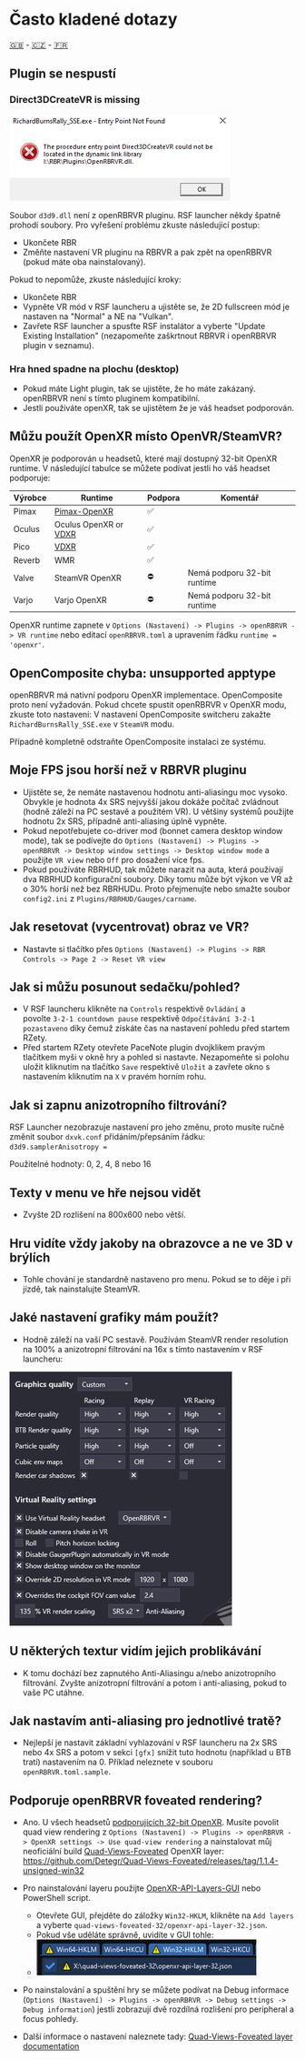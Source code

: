# Často kladené dotazy

[🇬🇧](FAQ.md) - [🇨🇿](FAQ_CZ.md) - [🇫🇷](FAQ_FR.md)

## Plugin se nespustí

### Direct3DCreateVR is missing

![Direct3DCreateVR missing](img/d3dcreatevr.png)

Soubor `d3d9.dll` není z openRBRVR pluginu. RSF launcher někdy špatně prohodí soubory.
Pro vyřešení problému zkuste následující postup:

- Ukončete RBR
- Změňte nastavení VR pluginu na RBRVR a pak zpět na openRBRVR (pokud máte oba nainstalovaný).

Pokud to nepomůže, zkuste následující kroky:

- Ukončete RBR
- Vypněte VR mód v RSF launcheru a ujistěte se, že 2D fullscreen mód je nastaven na "Normal" a NE na "Vulkan".
- Zavřete RSF launcher a spusťte RSF instalátor a vyberte "Update Existing Installation" (nezapomeňte zaškrtnout RBRVR i openRBRVR plugin v seznamu).

### Hra hned spadne na plochu (desktop)

- Pokud máte Light plugin, tak se ujistěte, že ho máte zakázaný. openRBRVR není s tímto pluginem kompatibilní.
- Jestli používáte openXR, tak se ujistětem že je váš headset podporován.

## Můžu použít OpenXR místo OpenVR/SteamVR?

OpenXR je podporován u headsetů, které mají dostupný 32-bit OpenXR runtime.
V následující tabulce se můžete podívat jestli ho váš headset podporuje:

| Výrobce      | Runtime                                                                    | Podpora     | Komentář                                                                    |
| ------------ | -------------------------------------------------------------------------- | ----------- | --------------------------------------------------------------------------- |
| Pimax        | [Pimax-OpenXR](https://github.com/mbucchia/Pimax-OpenXR)                   | ✅          |                                                                             |
| Oculus       | Oculus OpenXR or [VDXR](https://github.com/mbucchia/VirtualDesktop-OpenXR) | ✅          |                                                                             |
| Pico         | [VDXR](https://github.com/mbucchia/VirtualDesktop-OpenXR)                  | ✅          |                                                                             |
| Reverb       | WMR                                                                        | ✅          |                                                                             |
| Valve        | SteamVR OpenXR                                                             | ⛔          | Nemá podporu 32-bit runtime                                                 |
| Varjo        | Varjo OpenXR                                                               | ⛔          | Nemá podporu 32-bit runtime                                                 |

OpenXR runtime zapnete v `Options (Nastavení) -> Plugins -> openRBRVR -> VR runtime` nebo editací `openRBRVR.toml`
a upravením řádku `runtime = 'openxr'`.

## OpenComposite chyba: unsupported apptype

openRBRVR má nativní podporu OpenXR implementace. OpenComposite proto není vyžadován.
Pokud chcete spustit openRBRVR v OpenXR modu, zkuste toto nastavení:
V nastavení OpenComposite switcheru zakažte `RichardBurnsRally_SSE.exe` v `SteamVR` modu.

Případně kompletně odstraňte OpenComposite instalaci ze systému.

## Moje FPS jsou horší než v RBRVR pluginu

- Ujistěte se, že nemáte nastavenou hodnotu anti-aliasingu moc vysoko. Obvykle je hodnota 4x SRS nejvyšší
  jakou dokáže počítač zvládnout (hodně záleží na PC sestavě a použitém VR). U většiny systémů
  použijte hodnotu 2x SRS, případně anti-aliasing úplně vypněte.
- Pokud nepotřebujete co-driver mod (bonnet camera desktop window mode), tak se podívejte do
  `Options (Nastavení) -> Plugins -> openRBRVR -> Desktop window settings -> Desktop window mode` 
  a použijte `VR view` nebo `Off` pro dosažení více fps.
- Pokud používáte RBRHUD, tak můžete narazit na auta, která používají dva RBRHUD konfigurační soubory.
  Díky tomu může být výkon ve VR až o 30% horší než bez RBRHUDu. Proto přejmenujte nebo smažte soubor `config2.ini`
  z `Plugins/RBRHUD/Gauges/carname`.  

## Jak resetovat (vycentrovat) obraz ve VR?

- Nastavte si tlačítko přes `Options (Nastavení) -> Plugins -> RBR Controls -> Page 2 -> Reset VR view`

## Jak si můžu posunout sedačku/pohled?

- V RSF launcheru klikněte na `Controls` respektivě `Ovládání` a  
  povolte `3-2-1 countdown pause` respektivě `Odpočítávání 3-2-1 pozastaveno` díky čemuž získáte čas na
  nastavení pohledu před startem RZety.
- Před startem RZety otevřete PaceNote plugin dvojklikem pravým tlačítkem myši v okně hry a pohled si nastavte.
  Nezapomeňte si polohu uložit kliknutím na tlačítko `Save` respektivě `Uložit` a zavřete okno s nastavením
  kliknutím na `X` v pravém horním rohu.
  
## Jak si zapnu anizotropního filtrování?

RSF Launcher nezobrazuje nastavení pro jeho změnu, proto musíte ručně změnit
soubor `dxvk.conf` přidáním/přepsáním řádku:
`d3d9.samplerAnisotropy = `

Použitelné hodnoty: 0, 2, 4, 8 nebo 16

## Texty v menu ve hře nejsou vidět

- Zvyšte 2D rozlišení na 800x600 nebo větší.

## Hru vidíte vždy jakoby na obrazovce a ne ve 3D v brýlích

- Tohle chování je standardně nastaveno pro menu. Pokud se to děje i při jízdě, tak nainstalujte SteamVR.

## Jaké nastavení grafiky mám použít?

- Hodně záleží na vaší PC sestavě. Používám SteamVR render resolution na 100% a anizotropní filtrování na 16x
s tímto nastavením v RSF launcheru:

![Příklad nastavení](img/example_settings.png)

## U některých textur vidím jejich problikávání

- K tomu dochází bez zapnutého Anti-Aliasingu a/nebo anizotropního filtrování. Zvyšte
  anizotropní filtrování a potom i anti-aliasing, pokud to vaše PC utáhne.

## Jak nastavím anti-aliasing pro jednotlivé tratě?

- Nejlepší je nastavit základní vyhlazování v RSF launcheru na 2x SRS nebo 4x SRS
a potom v sekci `[gfx]` snížit tuto hodnotu (například u BTB tratí) nastavením na 0.
Příklad neleznete v souboru `openRBRVR.toml.sample`.

## Podporuje openRBRVR foveated rendering?

- Ano. U všech headsetů [podporujících 32-bit OpenXR](https://github.com/Detegr/openRBRVR/blob/master/FAQ.md#can-i-use-openxr-instead-of-openvrsteamvr).
  Musíte povolit quad view rendering z `Options (Nastavení) -> Plugins ->
  openRBRVR -> OpenXR settings -> Use quad-view rendering` a nainstalovat můj neoficiální build
  [Quad-Views-Foveated](https://github.com/mbucchia/Quad-Views-Foveated) OpenXR
  layer:
  https://github.com/Detegr/Quad-Views-Foveated/releases/tag/1.1.4-unsigned-win32

- Pro nainstalování layeru použijte
  [OpenXR-API-Layers-GUI](https://github.com/fredemmott/OpenXR-API-Layers-GUI/releases/tag/v2024.07.18)
  nebo PowerShell script.
    - Otevřete GUI, přejděte do záložky `Win32-HKLM`, klikněte na `Add layers` a vyberte
      `quad-views-foveated-32/openxr-api-layer-32.json`.
    - Pokud vše uděláte správně, uvidíte v GUI tohle:
    - ![Quad-Views-Foveated API layer installed](img/quad-views-foveated.png)

- Po nainstalování a spuštění hry se můžete podívat na Debug informace
  (`Options (Nastavení) -> Plugins -> openRBRVR -> Debug settings -> Debug
  information`) jestli zobrazují dvě rozdílná rozlišení pro peripheral a focus pohledy.
- Další informace o nastavení naleznete tady:
  [Quad-Views-Foveated layer
  documentation](https://github.com/mbucchia/Quad-Views-Foveated/wiki/Advanced-Configuration)
